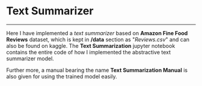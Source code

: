 # Text Summarizer
---
Here I have implemented a _text summarizer_ based on **Amazon Fine Food Reviews** dataset, which is kept in **/data** section as "_Reviews.csv_" and can also be found on kaggle.
The **Text Summarization** jupyter notebook contains the entire code of how I implemented the abstractive text summarizer model.

Further more, a manual bearing the name **Text Summarization Manual** is also given for using the trained model easily.